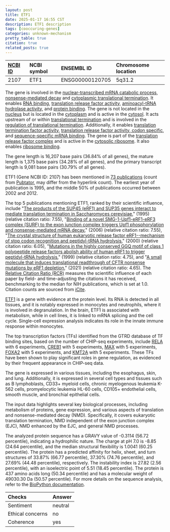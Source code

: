 ```yaml
---
layout: post
title: ETF1
date: 2025-01-17 16:55 CST
description: ETF1 description
tags: [cooccuring-genes]
categories: unknown-mechanism
pretty_table: true
citation: true
related_posts: true
---
```




| [NCBI ID](https://www.ncbi.nlm.nih.gov/gene/2107) | NCBI symbol | ENSEMBL ID | Chromosome location |
| :-------- | :------- | :-------- | :------- |
| 2107  | ETF1 | ENSG00000120705 | 5q31.2 |



The gene is involved in the [nuclear-transcribed mRNA catabolic process, nonsense-mediated decay](https://amigo.geneontology.org/amigo/term/GO:0000184) and [cytoplasmic translational termination](https://amigo.geneontology.org/amigo/term/GO:0002184). It enables [RNA binding](https://amigo.geneontology.org/amigo/term/GO:0003723), [translation release factor activity](https://amigo.geneontology.org/amigo/term/GO:0003747), [aminoacyl-tRNA hydrolase activity](https://amigo.geneontology.org/amigo/term/GO:0004045), and [protein binding](https://amigo.geneontology.org/amigo/term/GO:0005515). The gene is not located in the [nucleus](https://amigo.geneontology.org/amigo/term/GO:0005634) but is located in the [cytoplasm](https://amigo.geneontology.org/amigo/term/GO:0005737) and is active in the [cytosol](https://amigo.geneontology.org/amigo/term/GO:0005829). It acts upstream of or within [translational termination](https://amigo.geneontology.org/amigo/term/GO:0006415) and is involved in the [regulation of translational termination](https://amigo.geneontology.org/amigo/term/GO:0006449). Additionally, it enables [translation termination factor activity](https://amigo.geneontology.org/amigo/term/GO:0008079), [translation release factor activity, codon specific](https://amigo.geneontology.org/amigo/term/GO:0016149), and [sequence-specific mRNA binding](https://amigo.geneontology.org/amigo/term/GO:1990825). The gene is part of the [translation release factor complex](https://amigo.geneontology.org/amigo/term/GO:0018444) and is active in the [cytosolic ribosome](https://amigo.geneontology.org/amigo/term/GO:0022626). It also enables [ribosome binding](https://amigo.geneontology.org/amigo/term/GO:0043022).


The gene length is 16,207 base pairs (36.84% of all genes), the mature length is 1,375 base pairs (34.28% of all genes), and the primary transcript length is 9,081 base pairs (30.79% of all genes).


ETF1 (Gene NCBI ID: 2107) has been mentioned in [73 publications](https://pubmed.ncbi.nlm.nih.gov/?term=%22ETF1%22) (count from [Pubtator](https://academic.oup.com/nar/article/47/W1/W587/5494727), may differ from the hyperlink count). The earliest year of publication is 1995, and the middle 50% of publications occurred between 2002 and 2012.


The top 5 publications mentioning ETF1, ranked by their scientific influence, include "[The products of the SUP45 (eRF1) and SUP35 genes interact to mediate translation termination in Saccharomyces cerevisiae.](https://pubmed.ncbi.nlm.nih.gov/7556078)" (1995) (relative citation ratio: 7.55), "[Binding of a novel SMG-1-Upf1-eRF1-eRF3 complex (SURF) to the exon junction complex triggers Upf1 phosphorylation and nonsense-mediated mRNA decay.](https://pubmed.ncbi.nlm.nih.gov/16452507)" (2006) (relative citation ratio: 7.55), "[The crystal structure of human eukaryotic release factor eRF1--mechanism of stop codon recognition and peptidyl-tRNA hydrolysis.](https://pubmed.ncbi.nlm.nih.gov/10676813)" (2000) (relative citation ratio: 6.05), "[Mutations in the highly conserved GGQ motif of class 1 polypeptide release factors abolish ability of human eRF1 to trigger peptidyl-tRNA hydrolysis.](https://pubmed.ncbi.nlm.nih.gov/10445876)" (1999) (relative citation ratio: 4.75), and "[A small molecule that induces translational readthrough of CFTR nonsense mutations by eRF1 depletion.](https://pubmed.ncbi.nlm.nih.gov/34272367)" (2021) (relative citation ratio: 4.65). The [Relative Citation Ratio (RCR)](https://journals.plos.org/plosbiology/article?id=10.1371/journal.pbio.1002541) measures the scientific influence of each paper by field- and time-adjusting the citations it has received, benchmarking to the median for NIH publications, which is set at 1.0. Citation counts are sourced from [iCite](https://icite.od.nih.gov).


[ETF1](https://www.proteinatlas.org/ENSG00000120705-ETF1) is a gene with evidence at the protein level. Its RNA is detected in all tissues, and it is notably expressed in monocytes and neutrophils, where it is involved in degranulation. In the brain, ETF1 is associated with metabolism, while in cell lines, it is linked to mRNA splicing and the cell cycle. Single-cell expression analysis indicates its role in the innate immune response within monocytes.


The top transcription factors (TFs) identified from the GTRD database of TF binding sites, based on the number of CHIP-seq experiments, include [RELA](https://www.ncbi.nlm.nih.gov/gene/5970) with 6 experiments, [CREB1](https://www.ncbi.nlm.nih.gov/gene/1385) with 5 experiments, [MAX](https://www.ncbi.nlm.nih.gov/gene/4149) with 5 experiments, [FOXA2](https://www.ncbi.nlm.nih.gov/gene/3170) with 5 experiments, and [KMT2A](https://www.ncbi.nlm.nih.gov/gene/4297) with 5 experiments. These TFs have been shown to play significant roles in gene regulation, as evidenced by their frequent appearance in CHIP-seq data.





The gene is expressed in various tissues, including the esophagus, skin, and lung. Additionally, it is expressed in several cell types and tissues such as B lymphoblasts, CD33+ myeloid cells, chronic myelogenous leukemia K-562 cells, promyelocytic leukemia HL-60 cells, CD105+ endothelial cells, smooth muscle, and bronchial epithelial cells.


The input data highlights several key biological processes, including metabolism of proteins, gene expression, and various aspects of translation and nonsense-mediated decay (NMD). Specifically, it covers eukaryotic translation termination, NMD independent of the exon junction complex (EJC), NMD enhanced by the EJC, and general NMD processes.



The analyzed protein sequence has a GRAVY value of -0.3114 (56.72 percentile), indicating a hydrophilic nature. The charge at pH 7.0 is -8.85 (24.64 percentile), and the median structural flexibility is 1.0041 (60.25 percentile). The protein has a predicted affinity for helix, sheet, and turn structures of 33.87% (66.77 percentile), 37.30% (74.76 percentile), and 27.69% (44.48 percentile), respectively. The instability index is 27.82 (2.56 percentile), with an isoelectric point of 5.51 (18.45 percentile). The protein is 437 amino acids long (50.34 percentile) and has a molecular weight of 49030.30 Da (50.57 percentile). For more details on the sequence analysis, refer to the [BioPython documentation](https://biopython.org/docs/1.75/api/Bio.SeqUtils.ProtParam.html).





| Checks    | Answer |
| :-------- | :------- |
| Sentiment  | neutral   |
| Ethical concerns | no     |
| Coherence    | yes    |